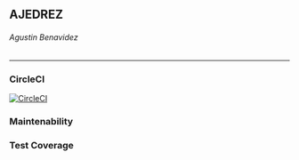## AJEDREZ   
###### Agustin Benavidez
------------
### CircleCI
[![CircleCI](https://dl.circleci.com/status-badge/img/gh/um-computacion-tm/ajedrez-2024-abenavidezUM/tree/dev.svg?style=svg)](https://dl.circleci.com/status-badge/redirect/gh/um-computacion-tm/ajedrez-2024-abenavidezUM/tree/dev)

### Maintenability


### Test Coverage

